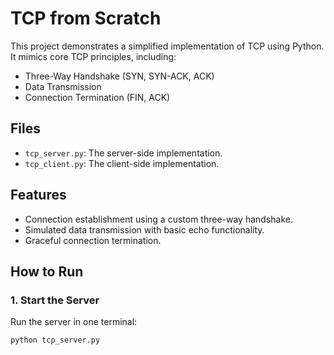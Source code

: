 # TCP from Scratch

This project demonstrates a simplified implementation of TCP using Python. It mimics core TCP principles, including:
- Three-Way Handshake (SYN, SYN-ACK, ACK)
- Data Transmission
- Connection Termination (FIN, ACK)

## Files
- `tcp_server.py`: The server-side implementation.
- `tcp_client.py`: The client-side implementation.

## Features
- Connection establishment using a custom three-way handshake.
- Simulated data transmission with basic echo functionality.
- Graceful connection termination.

## How to Run

### 1. Start the Server
Run the server in one terminal:
```bash
python tcp_server.py
